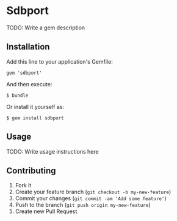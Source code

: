 # Sdbport

TODO: Write a gem description

## Installation

Add this line to your application's Gemfile:

    gem 'sdbport'

And then execute:

    $ bundle

Or install it yourself as:

    $ gem install sdbport

## Usage

TODO: Write usage instructions here

## Contributing

1. Fork it
2. Create your feature branch (`git checkout -b my-new-feature`)
3. Commit your changes (`git commit -am 'Add some feature'`)
4. Push to the branch (`git push origin my-new-feature`)
5. Create new Pull Request
